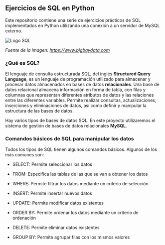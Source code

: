 ## Ejercicios de SQL en Python

Este repositorio contiene una serie de ejercicios prácticos de SQL implementados en Python utilizando una conexión a un servidor de MySQL externo.

![Logo SQL](https://upload.wikimedia.org/wikipedia/commons/8/87/Sql_data_base_with_logo.png)

*Fuente de la imagen: https://www.bigbaydata.com*

### ¿Qué es SQL?

El lenguaje de consulta estructurada SQL, del inglés **Structured Query Language**, es un lenguaje de programación utilizado para almacenar y procesar datos almacenados en bases de datos **relacionales**. Una base de datos relacional almacena información en forma de tabla, con filas y columnas que representan diferentes atributos de datos y las relaciones entre las diferentes variables. Permite realizar consultas, actualizaciones, inserciones y eliminaciones de datos, así como definir y manipular la estructura de las bases de datos.

Hay varios tipos de bases de datos SQL. En este proyecto utilizaremos el sistema de gestión de bases de datos relacionales **MySQL**.

### Comandos básicos de SQL para manipular los datos

Todos los tipos de SQL tienen algunos comandos básicos. Algunos de los más comunes son:

- SELECT: Permite seleccionar los datos

- FROM: Especifica las tablas de las que se van a obtener los datos

- WHERE: Permite filtrar los datos mediante un criterio de selección

- INSERT: Permite insertar nuevos datos

- UPDATE: Permite modificar datos existentes

- ORDER BY: Permite ordenar los datos mediante un criterio de ordenación

- DELETE: Permite eliminar datos existentes

- GROUP BY: Permite agrupar filas con los mismos valores

